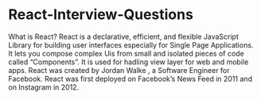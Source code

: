 # React-Interview-Questions
What is React?
React is a declarative, efficient, and flexible JavaScript Library for building user interfaces especially for Single Page Applications. It lets you compose complex Uis from small and isolated pieces of code called “Components”. It is used for hadling view layer for web and mobile apps.  React was created by Jordan Walke , a Software Engineer for Facebook. React was first deployed on Facebook’s News Feed in 2011 and on Instagram in 2012.
